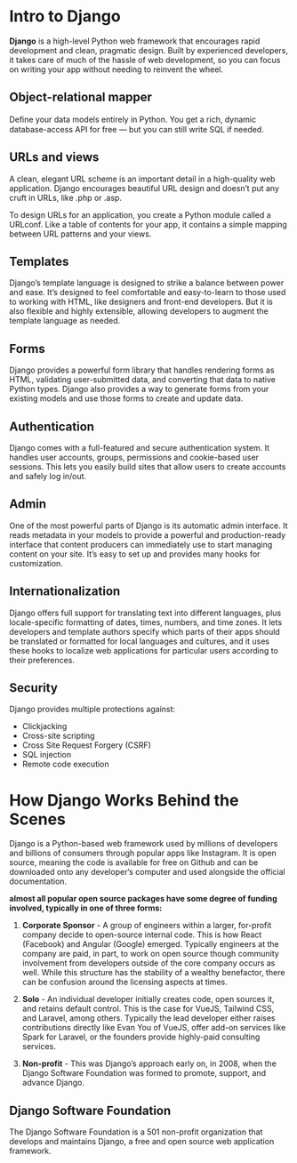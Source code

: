 # Intro to Django
**Django** is a high-level Python web framework that encourages rapid development and clean, pragmatic design. Built by experienced developers, it takes care of much of the hassle of web development, so you can focus on writing your app without needing to reinvent the wheel.

## Object-relational mapper
Deﬁne your data models entirely in Python. You get a rich, dynamic database-access API for free — but you can still write SQL if needed.
## URLs and views
A clean, elegant URL scheme is an important detail in a high-quality web application. Django encourages beautiful URL design and doesn’t put any cruft in URLs, like .php or .asp.

To design URLs for an application, you create a Python module called a URLconf. Like a table of contents for your app, it contains a simple mapping between URL patterns and your views.
## Templates
Django’s template language is designed to strike a balance between power and ease. It’s designed to feel comfortable and easy-to-learn to those used to working with HTML, like designers and front-end developers. But it is also flexible and highly extensible, allowing developers to augment the template language as needed.

## Forms
Django provides a powerful form library that handles rendering forms as HTML, validating user-submitted data, and converting that data to native Python types. Django also provides a way to generate forms from your existing models and use those forms to create and update data.
## Authentication
Django comes with a full-featured and secure authentication system. It handles user accounts, groups, permissions and cookie-based user sessions. This lets you easily build sites that allow users to create accounts and safely log in/out.

## Admin
One of the most powerful parts of Django is its automatic admin interface. It reads metadata in your models to provide a powerful and production-ready interface that content producers can immediately use to start managing content on your site. It’s easy to set up and provides many hooks for customization.

## Internationalization
Django offers full support for translating text into different languages, plus locale-specific formatting of dates, times, numbers, and time zones. It lets developers and template authors specify which parts of their apps should be translated or formatted for local languages and cultures, and it uses these hooks to localize web applications for particular users according to their preferences.

## Security
Django provides multiple protections against:

- Clickjacking
- Cross-site scripting
- Cross Site Request Forgery (CSRF)
- SQL injection
- Remote code execution


# How Django Works Behind the Scenes

 Django is a Python-based web framework used by millions of developers and billions of consumers through popular apps like Instagram. It is open source, meaning the code is available for free on Github and can be downloaded onto any developer’s computer and used alongside the official documentation.

**almost all popular open source packages have some degree of funding involved, typically in one of three forms:**

1. **Corporate Sponsor** - A group of engineers within a larger, for-profit company decide to open-source internal code. This is how React (Facebook) and Angular (Google) emerged. Typically engineers at the company are paid, in part, to work on open source though community involvement from developers outside of the core company occurs as well. While this structure has the stability of a wealthy benefactor, there can be confusion around the licensing aspects at times.

2. **Solo** - An individual developer initially creates code, open sources it, and retains default control. This is the case for VueJS, Tailwind CSS, and Laravel, among others. Typically the lead developer either raises contributions directly like Evan You of VueJS, offer add-on services like Spark for Laravel, or the founders provide highly-paid consulting services.

3. **Non-profit** - This was Django’s approach early on, in 2008, when the Django Software Foundation was formed to promote, support, and advance Django.

## Django Software Foundation
The Django Software Foundation is a 501 non-profit organization that develops and maintains Django, a free and open source web application framework.

